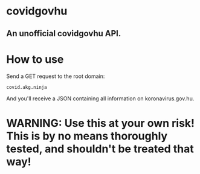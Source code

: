 # covidgovhu
## An unofficial covidgovhu API.

# How to use
Send a GET request to the root domain:
```txt
covid.akg.ninja
```
And you'll receive a JSON containing all information on koronavirus.gov.hu.

# WARNING: Use this at your own risk! This is by no means thoroughly tested, and shouldn't be treated that way!